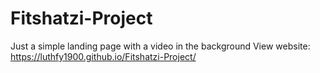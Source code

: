 # Fitshatzi-Project
 
 Just a simple landing page with a video in the background
 View website: https://luthfy1900.github.io/Fitshatzi-Project/

